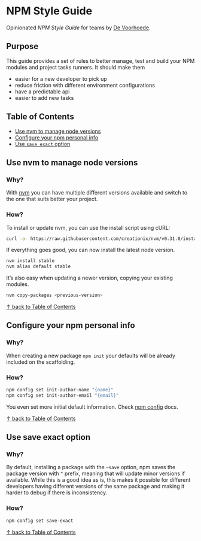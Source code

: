 # NPM Style Guide

Opinionated ​*NPM Style Guide*​ for teams by [De Voorhoede](https://twitter.com/devoorhoede).

## Purpose

This guide provides a set of rules to better manage, test and build your NPM modules and project tasks runners. It should make them

* easier for a new developer to pick up
* reduce friction with different environment configurations
* have a predictable api
* easier to add new tasks

## Table of Contents

* [Use nvm to manage node versions](#use-nvm-to-manage-node-versions)
* [Configure your npm personal info](#configure-your-npm-personal-info)
* [Use `save exact` option](#use-save-exact-option)


## Use nvm to manage node versions 

### Why?

With [nvm](https://github.com/creationix/nvm) you can have multiple different versions available and switch to the one that suits better your project.

### How?

To install or update nvm, you can use the install script using cURL:

```bash
curl -o- https://raw.githubusercontent.com/creationix/nvm/v0.31.0/install.sh | bash
```

If everything goes good, you can now install the latest node version.

```bash
nvm install stable
nvm alias default stable
``` 

It’s also easy when updating a newer version, copying your existing modules.

```bash
nvm copy-packages <previous-version>
```

[↑ back to Table of Contents](#table-of-contents)

## Configure your npm personal info 

### Why?

When creating a new package `npm init` your defaults will be already included on the scaffolding.

### How?

```bash
npm config set init-author-name "{name}"
npm config set init-author-email "{email}"
```

You even set more initial default information. Check [npm config](https://docs.npmjs.com/misc/config#init-module) docs. 

[↑ back to Table of Contents](#table-of-contents)

## Use save exact option

### Why?

By default, installing a package with the `—save` option, npm saves the package version with `^` prefix, meaning that will update minor versions if available. While this is a good idea as is, this makes it possible for different developers having different versions of the same package and making it harder to debug if there is inconsistency.  

### How?

```bash
npm config set save-exact
```

[↑ back to Table of Contents](#table-of-contents)